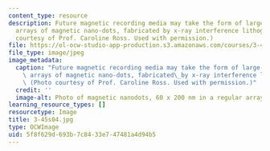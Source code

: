 ```yaml
---
content_type: resource
description: Future magnetic recording media may take the form of large-area uniform
  arrays of magnetic nano-dots, fabricated by x-ray interference lithography. (Photo
  courtesy of Prof. Caroline Ross. Used with permission.)
file: https://ol-ocw-studio-app-production.s3.amazonaws.com/courses/3-45-magnetic-materials-spring-2004/5f8f629d693b7c8433e747481a4d94b5_3-45s04.jpg
file_type: image/jpeg
image_metadata:
  caption: "Future magnetic recording media may take the form of large-area uniform\
    \ arrays of magnetic nano-dots, fabricated\_by x-ray interference lithography.\
    \ (Photo courtesy of Prof. Caroline Ross. Used with permission.)"
  credit: ''
  image-alt: Photo of magnetic nanodots, 60 x 200 nm in a regular array.
learning_resource_types: []
resourcetype: Image
title: 3-45s04.jpg
type: OCWImage
uid: 5f8f629d-693b-7c84-33e7-47481a4d94b5
---
```

